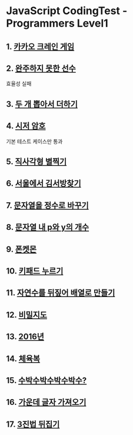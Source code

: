 # JavaScript CodingTest - Programmers Level1

## 1. [카카오 크레인 게임 ](https://programmers.co.kr/learn/courses/30/lessons/64061)

## 2. [완주하지 못한 선수 ](https://programmers.co.kr/learn/courses/30/lessons/42576)

효율성 실패

## 3. [두 개 뽑아서 더하기](https://programmers.co.kr/learn/courses/30/lessons/68644)

## 4. [시저 암호](https://programmers.co.kr/learn/courses/30/lessons/12926)

기본 테스트 케이스만 통과

## 5. [직사각형 별찍기](https://programmers.co.kr/learn/courses/30/lessons/12969)

## 6. [서울에서 김서방찾기](https://programmers.co.kr/learn/courses/30/lessons/12919)

## 7. [문자열을 정수로 바꾸기](https://programmers.co.kr/learn/courses/30/lessons/12925)

## 8. [문자열 내 p와 y의 개수](https://programmers.co.kr/learn/courses/30/lessons/12916)

## 9. [폰켓몬](https://programmers.co.kr/learn/courses/30/lessons/1845)

## 10. [키패드 누르기](https://programmers.co.kr/learn/courses/30/lessons/67256)

## 11. [자연수를 뒤짚어 배열로 만들기](https://programmers.co.kr/learn/courses/30/lessons/12932link)

## 12. [비밀지도](https://programmers.co.kr/learn/courses/30/lessons/17681)

## 13. [2016년](https://programmers.co.kr/learn/courses/30/lessons/12901)

## 14. [체육복](https://programmers.co.kr/learn/courses/30/lessons/42862)

## 15. [수박수박수박수박수?](https://programmers.co.kr/learn/courses/30/lessons/12922)

## 16. [가운데 글자 가져오기](https://programmers.co.kr/learn/courses/30/lessons/12903link)

## 17. [3진법 뒤집기](https://programmers.co.kr/learn/courses/30/lessons/68935)
